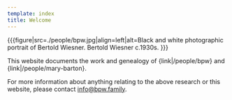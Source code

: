 ```yaml
---
template: index
title: Welcome
---
```


{{{figure|src=./people/bpw.jpg|align=left|alt=Black and white photographic portrait of Bertold Wiesner.
Bertold Wiesner c.1930s.
}}}

This website documents the work and genealogy of {link|/people/bpw} and {link|/people/mary-barton}.


For more information about anything relating to the above research or this website,
please contact [info@bpw.family](mailto:info@bpw.family).
